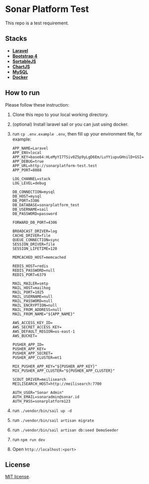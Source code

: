# Sonar Platform Test

This repo is a test requirement.

## Stacks

- **[Laravel](https://laravel.com/)**
- **[Bootstrap 4](https://getbootstrap.com/docs/4.0/getting-started/introduction/)**
- **[SortableJS](https://sortablejs.github.io/Sortable/)**
- **[ChartJS](https://www.chartjs.org/)**
- **[MySQL](https://www.mysql.com/)**
- **[Docker](https://www.docker.com/)**

## How to run

Please follow these instruction:
1. Clone this repo to your local working directory.
2. (optional) Install laravel sail or you can just using docker.
3. run `cp .env.example .env`, then fill up your environment file, for example:
    ```
    APP_NAME=Laravel
    APP_ENV=local
    APP_KEY=base64:HLeMyYI7TSiv0Z5p9yLgD6Em/LuYYiupuGHnilD+GSI=
    APP_DEBUG=true
    APP_URL=http://sonarplatform-test.test
    APP_PORT=8088
    
    LOG_CHANNEL=stack
    LOG_LEVEL=debug

    DB_CONNECTION=mysql
    DB_HOST=mysql
    DB_PORT=3306
    DB_DATABASE=sonarplatform_test
    DB_USERNAME=sail
    DB_PASSWORD=password

    FORWARD_DB_PORT=4306

    BROADCAST_DRIVER=log
    CACHE_DRIVER=file
    QUEUE_CONNECTION=sync
    SESSION_DRIVER=file
    SESSION_LIFETIME=120

    MEMCACHED_HOST=memcached

    REDIS_HOST=redis
    REDIS_PASSWORD=null
    REDIS_PORT=6379

    MAIL_MAILER=smtp
    MAIL_HOST=mailhog
    MAIL_PORT=1025
    MAIL_USERNAME=null
    MAIL_PASSWORD=null
    MAIL_ENCRYPTION=null
    MAIL_FROM_ADDRESS=null
    MAIL_FROM_NAME="${APP_NAME}"

    AWS_ACCESS_KEY_ID=
    AWS_SECRET_ACCESS_KEY=
    AWS_DEFAULT_REGION=us-east-1
    AWS_BUCKET=

    PUSHER_APP_ID=
    PUSHER_APP_KEY=
    PUSHER_APP_SECRET=
    PUSHER_APP_CLUSTER=mt1

    MIX_PUSHER_APP_KEY="${PUSHER_APP_KEY}"
    MIX_PUSHER_APP_CLUSTER="${PUSHER_APP_CLUSTER}"

    SCOUT_DRIVER=meilisearch
    MEILISEARCH_HOST=http://meilisearch:7700

    AUTH_USER="Sonar Admin"
    AUTH_EMAIL=sonaradmin@sonar.id
    AUTH_PASS=sonarplatform123
    ```

4. run `./vendor/bin/sail up -d`
5. run `./vendor/bin/sail artisan migrate`
6. run `./vendor/bin/sail artisan db:seed DemoSeeder`
7. run `npm run dev`
8. Open `http://localhost:<port>`


## License

[MIT license](https://opensource.org/licenses/MIT).
